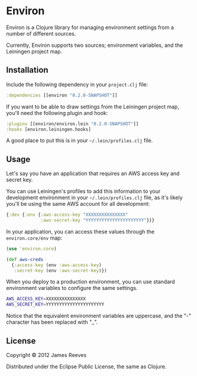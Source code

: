 # Environ

Environ is a Clojure library for managing environment settings from a
number of different sources.

Currently, Environ supports two sources; environment variables, and
the Leiningen project map.


## Installation

Include the following dependency in your `project.clj` file:

```clojure
:dependencies [[environ "0.2.0-SNAPSHOT"]]
```

If you want to be able to draw settings from the Leiningen project
map, you'll need the following plugin and hook:

```clojure
:plugins [[environ/environ.lein "0.2.0-SNAPSHOT"]]
:hooks [environ.leiningen.hooks]
```

A good place to put this is in your `~/.lein/profiles.clj` file.


## Usage

Let's say you have an application that requires an AWS access key and
secret key.

You can use Leiningen's profiles to add this information to your
development environment in your `~/.lein/profiles.clj` file, as it's
likely you'll be using the same AWS account for all development:

```clojure
{:dev {:env {:aws-access-key "XXXXXXXXXXXXXXX"
             :aws-secret-key "YYYYYYYYYYYYYYYYYYYYYY"}}}
```

In your application, you can access these values through the
`environ.core/env` map:

```clojure
(use 'environ.core)

(def aws-creds
  {:access-key (env :aws-access-key)
   :secret-key (env :aws-secret-key)})
```

When you deploy to a production environment, you can use standard
environment variables to configure the same settings.

```bash
AWS_ACCESS_KEY=XXXXXXXXXXXXXXX
AWS_SECRET_KEY=YYYYYYYYYYYYYYYYYYYYYY
```

Notice that the equivalent environment variables are uppercase, and
the "-" character has been replaced with "_".


## License

Copyright © 2012 James Reeves

Distributed under the Eclipse Public License, the same as Clojure.
